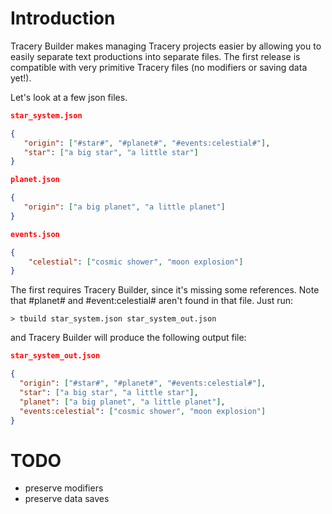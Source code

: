 # Introduction

Tracery Builder makes managing Tracery projects easier by allowing you to easily separate text productions into separate files. The first release is compatible with very primitive Tracery files (no modifiers or saving data yet!).

Let's look at a few json files.
   

  
```json
star_system.json

{
   "origin": ["#star#", "#planet#", "#events:celestial#"],
   "star": ["a big star", "a little star"]
}

planet.json

{
   "origin": ["a big planet", "a little planet"]
}

events.json

{
    "celestial": ["cosmic shower", "moon explosion"]
}
```

The first requires Tracery Builder, since it's missing some references. Note that #planet# and #event:celestial# aren't found in that file. Just run:

    > tbuild star_system.json star_system_out.json
    
and Tracery Builder will produce the following output file:

```json   
star_system_out.json

{
  "origin": ["#star#", "#planet#", "#events:celestial#"],
  "star": ["a big star", "a little star"],
  "planet": ["a big planet", "a little planet"],
  "events:celestial": ["cosmic shower", "moon explosion"]
}
```

# TODO

* preserve modifiers
* preserve data saves
